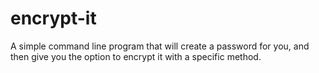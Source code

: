 # encrypt-it
A simple command line program that will create a password for you, and then give you the option to encrypt it with a specific method.
